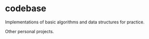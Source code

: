 # codebase
Implementations of basic algorithms and data structures for practice.

Other personal projects.


